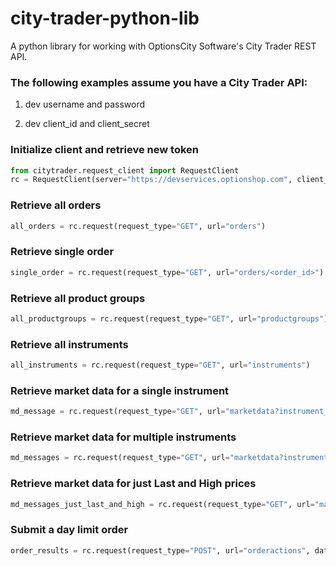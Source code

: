 # city-trader-python-lib
A python library for working with OptionsCity Software's City Trader REST API.

### The following examples assume you have a City Trader API:
1) dev username and password

2) dev client_id and client_secret

### Initialize client and retrieve new token
```python
from citytrader.request_client import RequestClient
rc = RequestClient(server="https://devservices.optionshop.com", client_id="<client_id>", client_secret="<client_secret>", username="<username>", password="<password>")
```

### Retrieve all orders
```python
all_orders = rc.request(request_type="GET", url="orders")
```

### Retrieve single order
```python
single_order = rc.request(request_type="GET", url="orders/<order_id>")
```

### Retrieve all product groups
```python
all_productgroups = rc.request(request_type="GET", url="productgroups")
```

### Retrieve all instruments
```python
all_instruments = rc.request(request_type="GET", url="instruments")
```

### Retrieve market data for a single instrument
```python
md_message = rc.request(request_type="GET", url="marketdata?instrument_ids=<instrument_id>")
```

### Retrieve market data for multiple instruments
```python
md_messages = rc.request(request_type="GET", url="marketdata?instrument_ids=<instrument_id_1>&instrument_ids=<instrument_id_2>")
```

### Retrieve market data for just Last and High prices
```python
md_messages_just_last_and_high = rc.request(request_type="GET", url="marketdata?instrument_ids=<instrument_id_1>&instrument_ids=<instrument_id_2>&sides=Last&sides=High")
```

### Submit a day limit order
```python
order_results = rc.request(request_type="POST", url="orderactions", data={"acct_id": <account_id>, "action_type": "LimitOrderSub", "instrument_id": <instrument_id>, "limit_price": <limit_price>, "quantity": <quantity>, "side": <side>, "time_in_force": "Day"})
```
